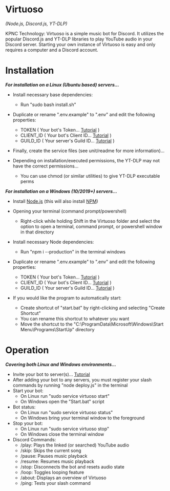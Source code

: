 # Virtuoso

*(Node.js, Discord.js, YT-DLP)*

KPNC Technology: Virtuoso is a simple music bot for Discord. It utilizes the popular Discord.js and YT-DLP libraries to play YouTube audio in your Discord server. Starting your own instance of Virtuoso is easy and only requires a computer and a Discord account.

# Installation

__*For installation on a Linux (Ubuntu based) servers...*__

- Install necessary base dependencies:
	- Run "sudo bash install.sh"

- Duplicate or rename ".env.example" to ".env" and edit the following properties:
	- TOKEN ( Your bot's Token... [Tutorial](https://discordjs.guide/preparations/setting-up-a-bot-application.html) )
	- CLIENT_ID ( Your bot's Client ID... [Tutorial](https://discordjs.guide/preparations/setting-up-a-bot-application.html) )
	- GUILD_ID ( Your server's Guild ID... [Tutorial](https://support.discord.com/hc/articles/206346498-Where-can-I-find-my-User-Server-Message-ID) )

- Finally, create the service files (see unit/readme for more information)...

- Depending on installation/executed permissions, the YT-DLP may not have the correct permissions...
  	- You can use chmod (or similar utilities) to give YT-DLP executable perms

__*For installation on a Windows (10/2019+) servers...*__

- Install [Node.js](https://nodejs.org/en/download) (this will also install [NPM](https://www.npmjs.com/))

- Opening your terminal (command prompt/powershell)
	- Right-click while holding Shift in the Virtuoso folder and select the option to open a terminal, command prompt, or powershell window in that directory

- Install necessary Node dependencies:
	- Run "npm i --production" in the terminal windows
	
- Duplicate or rename ".env.example" to ".env" and edit the following properties:
	- TOKEN ( Your bot's Token... [Tutorial](https://discordjs.guide/preparations/setting-up-a-bot-application.html) )
	- CLIENT_ID ( Your bot's Client ID... [Tutorial](https://discordjs.guide/preparations/setting-up-a-bot-application.html) )
	- GUILD_ID ( Your server's Guild ID... [Tutorial](https://support.discord.com/hc/articles/206346498-Where-can-I-find-my-User-Server-Message-ID) )

- If you would like the program to automatically start:
	- Create shortcut of "start.bat" by right-clicking and selecting "Create Shortcut"
	- You can rename this shortcut to whatever you want
	- Move the shortcut to the "C:\ProgramData\Microsoft\Windows\Start Menu\Programs\StartUp" directory

# Operation 

__*Covering both Linux and Windows environments...*__

- Invite your bot to server(s)... [Tutorial](https://discordjs.guide/preparations/adding-your-bot-to-servers.html)
- After adding your bot to any servers, you must register your slash commands by running "node deploy.js" in the terminal
- Start your bot:
	- On Linux run "sudo service virtuoso start"
	- On Windows open the "Start.bat" script
- Bot status:
	- On Linux run "sudo service virtuoso status"
	- On Windows bring your terminal window to the foreground
- Stop your bot:
	- On Linux run "sudo service virtuoso stop"
	- On Windows close the terminal window
- Discord Commands:
	- /play: Plays the linked (or searched) YouTube audio
	- /skip: Skips the current song
	- /pause: Pauses music playback
	- /resume: Resumes music playback
	- /stop: Disconnects the bot and resets audio state
	- /loop: Toggles looping feature
	- /about: Displays an overview of Virtuoso
	- /ping: Tests your slash command
